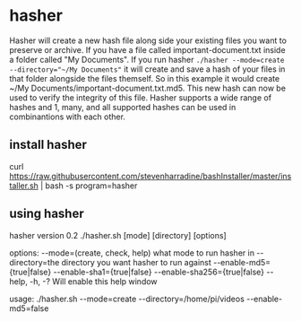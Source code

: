 # hasher
Hasher will create a new hash file along side your existing files you want to preserve or archive.  If you have a file called important-document.txt inside a folder called "My Documents".  If you run hasher `./hasher --mode=create --directory="~/My Documents"` it will create and save a hash of your files in that folder alongside the files themself.  So in this example it would create ~/My Documents/important-document.txt.md5.  This new hash can now be used to verify the integrity of this file.  Hasher supports a wide range of hashes and 1, many, and all supported hashes can be used in combinantions with each other.
## install hasher
curl https://raw.githubusercontent.com/stevenharradine/bashInstaller/master/installer.sh | bash -s program=hasher
## using hasher
hasher version 0.2
./hasher.sh [mode] [directory] [options]

  options:
    --mode=(create, check, help) what mode to run hasher in
    --directory=the directory you want hasher to run against
    --enable-md5={true|false}
    --enable-sha1={true|false}
    --enable-sha256={true|false}
    --help, -h, -? Will enable this help window

usage: ./hasher.sh --mode=create --directory=/home/pi/videos --enable-md5=false
